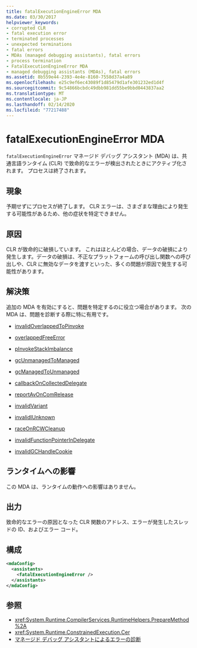 ```yaml
---
title: fatalExecutionEngineError MDA
ms.date: 03/30/2017
helpviewer_keywords:
- corrupted CLR
- fatal execution error
- terminated processes
- unexpected terminations
- fatal errors
- MDAs (managed debugging assistants), fatal errors
- process termination
- FatalExecutionEngineError MDA
- managed debugging assistants (MDAs), fatal errors
ms.assetid: 8b559e44-2393-4e4e-8160-7558d37a4a89
ms.openlocfilehash: e25c9ef6ec43089f1d85479d1afe301232ed1d4f
ms.sourcegitcommit: 9c54866bcbdc49dbb981dd55be9bbd0443837aa2
ms.translationtype: MT
ms.contentlocale: ja-JP
ms.lasthandoff: 02/14/2020
ms.locfileid: "77217488"
---
```

# <a name="fatalexecutionengineerror-mda"></a>fatalExecutionEngineError MDA
`fatalExecutionEngineError` マネージド デバッグ アシスタント (MDA) は、共通言語ランタイム (CLR) で致命的なエラーが検出されたときにアクティブ化されます。 プロセスは終了されます。  
  
## <a name="symptoms"></a>現象  
 予期せずにプロセスが終了します。 CLR エラーは、さまざまな理由により発生する可能性があるため、他の症状を特定できません。  
  
## <a name="cause"></a>原因  
 CLR が致命的に破損しています。 これはほとんどの場合、データの破損により発生します。データの破損は、不正なプラットフォームの呼び出し関数への呼び出しや、CLR に無効なデータを渡すといった、多くの問題が原因で発生する可能性があります。  
  
## <a name="resolution"></a>解決策  
 追加の MDA を有効にすると、問題を特定するのに役立つ場合があります。 次の MDA は、問題を診断する際に特に有用です。  
  
- [invalidOverlappedToPinvoke](invalidoverlappedtopinvoke-mda.md)  
  
- [overlappedFreeError](overlappedfreeerror-mda.md)  
  
- [pInvokeStackImbalance](pinvokestackimbalance-mda.md)  
  
- [gcUnmanagedToManaged](gcunmanagedtomanaged-mda.md)  
  
- [gcManagedToUnmanaged](gcmanagedtounmanaged-mda.md)  
  
- [callbackOnCollectedDelegate](callbackoncollecteddelegate-mda.md)  
  
- [reportAvOnComRelease](reportavoncomrelease-mda.md)  
  
- [invalidVariant](invalidvariant-mda.md)  
  
- [invalidIUnknown](invalidiunknown-mda.md)  
  
- [raceOnRCWCleanup](raceonrcwcleanup-mda.md)  
  
- [invalidFunctionPointerInDelegate](invalidfunctionpointerindelegate-mda.md)  
  
- [invalidGCHandleCookie](invalidgchandlecookie-mda.md)  
  
## <a name="effect-on-the-runtime"></a>ランタイムへの影響  
 この MDA は、ランタイムの動作への影響はありません。  
  
## <a name="output"></a>出力  
 致命的なエラーの原因となった CLR 関数のアドレス、エラーが発生したスレッドの ID、およびエラー コード。  
  
## <a name="configuration"></a>構成  
  
```xml  
<mdaConfig>  
  <assistants>  
    <fatalExecutionEngineError />  
  </assistants>  
</mdaConfig>  
```  
  
## <a name="see-also"></a>参照

- <xref:System.Runtime.CompilerServices.RuntimeHelpers.PrepareMethod%2A>
- <xref:System.Runtime.ConstrainedExecution.Cer>
- [マネージド デバッグ アシスタントによるエラーの診断](diagnosing-errors-with-managed-debugging-assistants.md)
